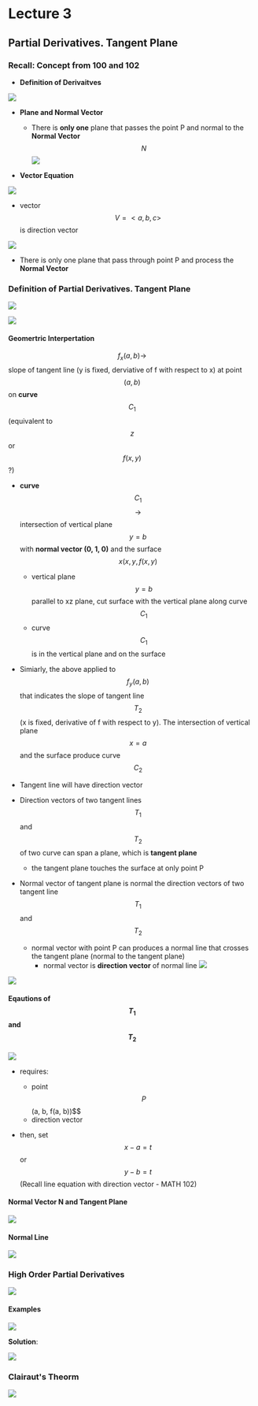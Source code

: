 # Lecture 3

## Partial Derivatives. Tangent Plane

### Recall: Concept from 100 and 102

- **Definition of Derivaitves** 

![](img_1.png)

- **Plane and Normal Vector** 
	- There is **only one** plane that passes the point P and normal to the **Normal Vector** $$N$$
![](img_2.png)

- **Vector Equation** 

![](img_3.png)

- vector $$V = <a, b, c>$$ is direction vector

![](img_4.png)

- There is only one plane that pass through point P and process the **Normal Vector** 

### Definition of Partial Derivatives. Tangent Plane

![](img_5.png)

![](img_11.png)

#### Geomertric Interpertation

$$f_x(a, b) \rightarrow$$ slope of tangent line (y is fixed, derviative of f with respect to x) at point $$(a, b)$$ on **curve** $$C_1$$ (equivalent to $$z$$ or $$f(x,y)$$?)

- **curve** $$C_1$$ $$\rightarrow$$ intersection of vertical plane $$y = b$$ with **normal vector (0, 1, 0)**  and the surface $$x(x,y, f(x,y)$$
	- vertical plane $$y=b$$ parallel to xz plane, cut surface with the vertical plane along curve $$C_1$$
	- curve $$C_1$$ is in the vertical plane and on the surface

- Simiarly, the above applied to $$f_y(a, b)$$ that indicates the slope of tangent line $$T_2$$ (x is fixed, derivative of f with respect to y). The intersection of vertical plane $$x=a$$ and the surface produce curve $$C_2$$

- Tangent line will have direction vector

- Direction vectors of two tangent lines $$T_1$$ and $$T_2$$ of two curve can span a plane, which is **tangent plane**
	- the tangent plane touches the surface at only point P

- Normal vector of tangent plane is normal the direction vectors of two tangent line $$T_1$$ and $$T_2$$
	- normal vector with point P can produces a normal line that crosses the tangent plane (normal to the tangent plane)
		- normal vector is **direction vector** of normal line
![](img_6.png)

![](img_7.png)

#### Eqautions of $$T_1$$ and $$T_2$$

![](img_8.png)

- requires:
	- point $$P$$ (a, b, f(a, b))$$
	- direction vector

- then, set $$x-a=t$$ or $$y-b=t$$ (Recall line equation with direction vector - MATH 102)

#### Normal Vector N and Tangent Plane

![](img_9.png)

#### Normal Line

![](img_10.png)

### High Order Partial Derivatives

![](img_12.png)

#### Examples

![](img_13.png)

**Solution**:

![](img_15.png)

### Clairaut's Theorm

![](img_14.png)
